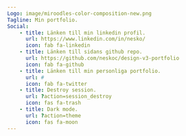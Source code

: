 ```yaml
---
Logo: image/miroodles-color-composition-new.png
Tagline: Min portfolio.
Social:
    - title: Länken till min linkedin profil.
      url: https://www.linkedin.com/in/nesko/
      icon: fab fa-linkedin
    - title: Länken till sidans github repo.
      url: https://github.com/neskoc/design-v3-portfolio
      icon: fab fa-github
    - title: Länken till min personliga portfolio.
      url: #
      icon: fab fa-twitter
    - title: Destroy session.
      url: ?action=session_destroy
      icon: fas fa-trash
    - title: Dark mode.
      url: ?action=theme
      icon: fas fa-moon
---
```

